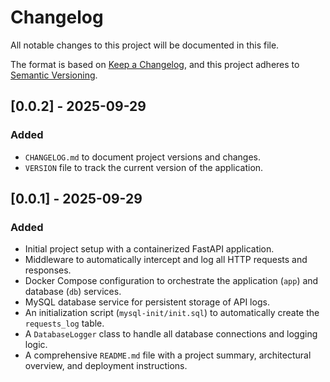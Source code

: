 # Changelog

All notable changes to this project will be documented in this file.

The format is based on [Keep a Changelog](https://keepachangelog.com/en/1.0.0/),
and this project adheres to [Semantic Versioning](https://semver.org/spec/v2.0.0.html).

## [0.0.2] - 2025-09-29

### Added
- `CHANGELOG.md` to document project versions and changes.
- `VERSION` file to track the current version of the application.

## [0.0.1] - 2025-09-29

### Added
- Initial project setup with a containerized FastAPI application.
- Middleware to automatically intercept and log all HTTP requests and responses.
- Docker Compose configuration to orchestrate the application (`app`) and database (`db`) services.
- MySQL database service for persistent storage of API logs.
- An initialization script (`mysql-init/init.sql`) to automatically create the `requests_log` table.
- A `DatabaseLogger` class to handle all database connections and logging logic.
- A comprehensive `README.md` file with a project summary, architectural overview, and deployment instructions.
